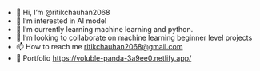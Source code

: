 - 👋 Hi, I’m @ritikchauhan2068
- 👀 I’m interested in AI model
- 🌱 I’m currently learning machine learning and python.
- 💞️ I’m looking to collaborate on machine learning beginner level projects
- 📫 How to reach me ritikchauhan2068@gmail.com
- 🔗 Portfolio https://voluble-panda-3a9ee0.netlify.app/
  
